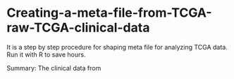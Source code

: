 # Creating-a-meta-file-from-TCGA-raw-TCGA-clinical-data

It is a step by step procedure for shaping meta file for analyzing TCGA data. Run it with R to save hours.

Summary:
The clinical data from 

